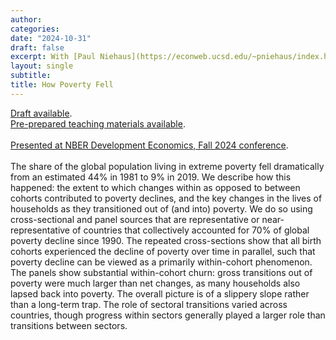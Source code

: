 ```yaml
---
author:
categories:
date: "2024-10-31"
draft: false
excerpt: With [Paul Niehaus](https://econweb.ucsd.edu/~pniehaus/index.html) and [Tom Vogl](https://tomvogl.github.io/). [Draft available](https://vincentarmentano.com/research/hpf/how_poverty_fell.pdf).
layout: single
subtitle: 
title: How Poverty Fell
---
```


[Draft available](https://vincentarmentano.com/research/hpf/how_poverty_fell.pdf). \
[Pre-prepared teaching materials available](https://docs.google.com/presentation/d/1I0BTXY9D4dEZP2k-Ttc9Q1L_pnWhtIbtQJYykUaNqQ8/edit#slide=id.g325e4d01037_0_0). \
\
[Presented at NBER Development Economics, Fall 2024 conference](https://www.nber.org/conferences/development-economics-fall-2024). \
\
The share of the global population living in extreme poverty fell dramatically from an estimated 44% in 1981 to 9% in 2019. We describe how this happened: the extent to which changes within as opposed to between cohorts contributed to poverty declines, and the key changes in the lives of households as they transitioned out of (and into) poverty. We do so using cross-sectional and panel sources that are representative or near-representative of countries that collectively accounted for 70% of global poverty decline since 1990. The repeated cross-sections show that all birth cohorts experienced the decline of poverty over time in parallel, such that poverty decline can be viewed as a primarily within-cohort phenomenon. The panels show substantial within-cohort churn: gross transitions out of poverty were much larger than net changes, as many households also lapsed back into poverty. The overall picture is of a slippery slope rather than a long-term trap. The role of sectoral transitions varied across countries, though progress within sectors generally played a larger role than transitions between sectors.


